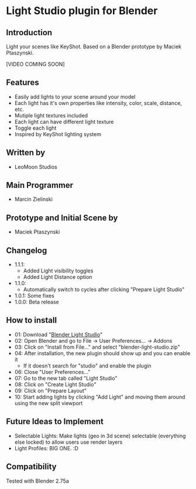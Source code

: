 # Light Studio plugin for Blender
## Introduction
Light your scenes like KeyShot. Based on a Blender prototype by Maciek Ptaszynski.

[VIDEO COMING SOON]

## Features
  - Easily add lights to your scene around your model
  - Each light has it's own properties like intensity, color, scale, distance, etc.
  - Mutiple light textures included
  - Each light can have different light texture
  - Toggle each light
  - Inspired by KeyShot lighting system

## Written by
  - LeoMoon Studios

## Main Programmer
  - Marcin Zielinski

## Prototype and Initial Scene by
  - Maciek Ptaszynski

## Changelog
  - 1.1.1:
    - Added Light visibility toggles
    - Added Light Distance option
  - 1.1.0: 
    - Automatically switch to cycles after clicking "Prepare Light Studio"
  - 1.0.1: Some fixes
  - 1.0.0: Beta release

## How to install
  - 01: Download "[Blender Light Studio](https://github.com/leomoon-studios/blender-light-studio/raw/master/build/blender-light-studio.zip)"
  - 02: Open Blender and go to File -> User Preferences... -> Addons
  - 03: Click on "Install from File..." and select "blender-light-studio.zip"
  - 04: After installation, the new plugin should show up and you can enable it
    - If it doesn't search for "studio" and enable the plugin
  - 06: Close "User Preferences..."
  - 07: Go to the new tab called "Light Studio"
  - 08: Click on "Create Light Studio"
  - 09: Click on "Prepare Layout"
  - 10: Start adding lights by clicking "Add Light" and moving them around using the new split viewport

## Future Ideas to Implement
  - Selectable Lights: Make lights (geo in 3d scene) selectable (everything else locked) to allow users use render layers
  - Light Profiles: BIG ONE. :D

## Compatibility
Tested with Blender 2.75a
